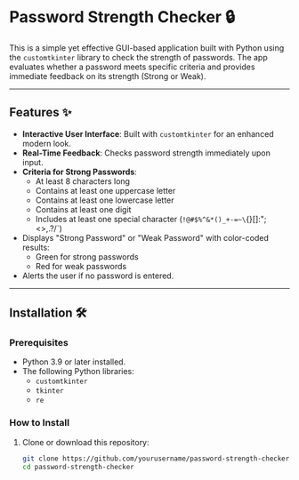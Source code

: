 # Password Strength Checker 🔒

This is a simple yet effective GUI-based application built with Python using the `customtkinter` library to check the strength of passwords. The app evaluates whether a password meets specific criteria and provides immediate feedback on its strength (Strong or Weak).

---

## Features ✨
- **Interactive User Interface**: Built with `customtkinter` for an enhanced modern look.
- **Real-Time Feedback**: Checks password strength immediately upon input.
- **Criteria for Strong Passwords**:
  - At least 8 characters long
  - Contains at least one uppercase letter
  - Contains at least one lowercase letter
  - Contains at least one digit
  - Includes at least one special character (`!@#$%^&*()_+-=~\`{}[]:";<>,.?/`)
- Displays "Strong Password" or "Weak Password" with color-coded results:
  - Green for strong passwords
  - Red for weak passwords
- Alerts the user if no password is entered.

---

## Installation 🛠️

### Prerequisites
- Python 3.9 or later installed.
- The following Python libraries:
  - `customtkinter`
  - `tkinter`
  - `re`

### How to Install
1. Clone or download this repository:
   ```bash
   git clone https://github.com/yourusername/password-strength-checker.git
   cd password-strength-checker
